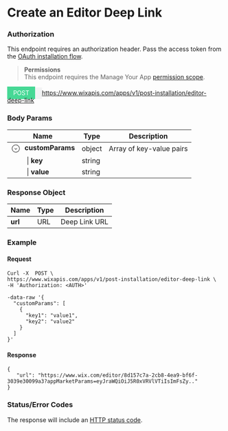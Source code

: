 # Create an Editor Deep Link

### Authorization

This endpoint requires an authorization header. Pass the access token from the [OAuth installation flow](https://dev.wix.com/api/rest/getting-started/authentication).

<blockquote class='important' style="margin-bottom:20px">
  <p>
    <strong>Permissions</strong><br/>
    This endpoint requires the Manage Your App <a href="https://devforum.wix.com/en/article/available-permissions">permission scope</a>.
  </p>
</blockquote>

<span style="padding:6px;color:#fff;background-color:#46d895;">&nbsp;&nbsp;POST&nbsp;&nbsp;</span><a style="padding:6px;color:#000;background-color:#f2f3f4;font-size:12px;pointer-events:none;cursor:default;text-decoration:none;color:#000;">&nbsp;https://www.wixapis.com/apps/v1/post-installation/editor-deep-link</a>


### Body Params

 Name | Type | Description
---------|----------|---------
<svg viewBox="0 0 24 24" fill="currentColor" width="24" height="24" data-hook="expand-button" class="_2rAFf" style="transform: rotate(90deg);vertical-align:middle;"><path d="M12,21 C7.02943725,21 3,16.9705627 3,12 C3,7.02943725 7.02943725,3 12,3 C16.9705627,3 21,7.02943725 21,12 C21,16.9705627 16.9705627,21 12,21 Z M12,20 C16.418278,20 20,16.418278 20,12 C20,7.581722 16.418278,4 12,4 C7.581722,4 4,7.581722 4,12 C4,16.418278 7.581722,20 12,20 Z M11.8535534,14.8496784 C11.6582912,15.0449406 11.3417088,15.0449406 11.1464466,14.8496784 C10.9511845,14.6544163 10.9511845,14.3378338 11.1464466,14.1425716 L13.2929623,11.9963306 L11.1464466,9.85355339 C10.9511845,9.65829124 10.9511845,9.34170876 11.1464466,9.14644661 C11.3417088,8.95118446 11.6582912,8.95118446 11.8535534,9.14644661 L14.7071758,11.9963306 L11.8535534,14.8496784 Z"></path></svg>&nbsp;&nbsp;**customParams** | object |Array of key-value pairs
 <span style="margin-left:25%">&vert; **key** | string |</span>
 <span style="margin-left:25%">&vert; **value** | string |</span>

### Response Object

Name | Type | Description
---------|----------|---------
**url** | URL | Deep Link URL

### Example

#### Request

```CURL
Curl -X  POST \
https://www.wixapis.com/apps/v1/post-installation/editor-deep-link \
-H 'Authorization: <AUTH>'

-data-raw '{
  "customParams": [
    {
      "key1": "value1",
      "key2": "value2"
    }
  ]
}'
```

#### Response

```
{
   "url": "https://www.wix.com/editor/8d157c7a-2cb8-4ea9-bf6f-3039e30099a3?appMarketParams=eyJraWQiOiJ5R0xVRVlVTiIsImFsZy.."
}
```

### Status/Error Codes

The response will include an [HTTP status code](https://dev.wix.com/api/rest/getting-started/errors).
